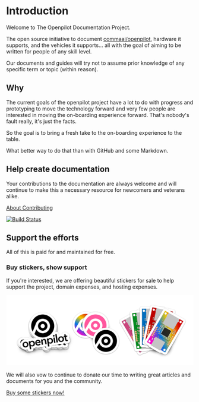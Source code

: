 # Introduction

Welcome to The Openpilot Documentation Project.

The open source initiative to document [commaai/openpilot](https://github.com/commaai/openpilot), hardware it supports, and the vehicles it supports... all with the goal of aiming to be written for people of any skill level.

Our documents and guides will try not to assume prior knowledge of any specific term or topic (within reason).

## Why

The current goals of the openpilot project have a lot to do with progress and prototyping to move the technology forward and very few people are interested in moving the on-boarding experience forward.  That's nobody's fault really, it's just the facts.

So the goal is to bring a fresh take to the on-boarding experience to the table.

What better way to do that than with GitHub and some Markdown.

## Help create documentation

Your contributions to the documentation are always welcome and will continue to make this a necessary resource for newcomers and veterans alike.

[About Contributing](documentation/contributing.md)

[![Build Status](https://travis-ci.org/openpilot-community/documentation.svg?branch=master)](https://travis-ci.org/openpilot-community/documentation)

## Support the efforts

All of this is paid for and maintained for free.

### Buy stickers, show support


If you're interested, we are offering beautiful stickers for sale to help support the project, domain expenses, and hosting expenses.

[![](images/2018-07-12-15-27-42.png)](https://www.redbubble.com/people/jfrux?asc=u)

We will also vow to continue to donate our time to writing great articles and documents for you and the community.

[Buy some stickers now!](https://www.redbubble.com/people/jfrux?asc=u)
